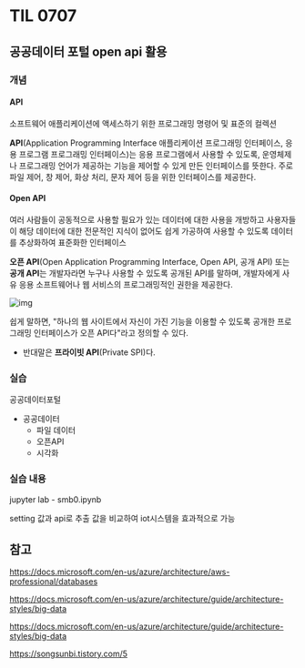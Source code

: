 # TIL 0707

## 공공데이터 포털 open api 활용

### 개념

#### API

소프트웨어 애플리케이션에 액세스하기 위한 프로그래밍 명령어 및 표준의 컬렉션

**API**(Application Programming Interface 애플리케이션 프로그래밍 인터페이스, 응용 프로그램 프로그래밍 인터페이스)는 응용 프로그램에서 사용할 수 있도록, 운영체제 나 프로그래밍 언어가 제공하는 기능을 제어할 수 있게 만든 인터페이스를 뜻한다. 주로 파일 제어, 창 제어, 화상 처리, 문자 제어 등을 위한 인터페이스를 제공한다.



#### Open API

여러 사람들이 공동적으로 사용할 필요가 있는 데이터에 대한 사용을 개방하고 사용자들이 해당 데이터에 대한 전문적인 지식이 없어도 쉽게 가공하여 사용할 수 있도록 데이터를 추상화하여 표준화한 인터페이스

**오픈 API**(Open Application Programming Interface, Open API, 공개 API) 또는 **공개 API**는 개발자라면 누구나 사용할 수 있도록 공개된 API를 말하며, 개발자에게 사유 응용 소프트웨어나 웹 서비스의 프로그래밍적인 권한을 제공한다.

![img](https://upload.wikimedia.org/wikipedia/commons/f/f9/Open-APIs-v5.png)

쉽게 말하면, "하나의 웹 사이트에서 자신이 가진 기능을 이용할 수 있도록 공개한 프로그래밍 인터페이스가 오픈 API다"라고 정의할 수 있다.

- 반대말은 **프라이빗 API**(Private SPI)다. 

  



### 실습

공공데이터포털

- 공공데이터
  - 파일 데이터
  - 오픈API
  - 시각화

 

### 실습 내용

jupyter lab - smb0.ipynb

setting 값과 api로 추출 값을 비교하여 iot시스템을 효과적으로 가능



## 참고

https://docs.microsoft.com/en-us/azure/architecture/aws-professional/databases

https://docs.microsoft.com/en-us/azure/architecture/guide/architecture-styles/big-data

https://docs.microsoft.com/en-us/azure/architecture/guide/architecture-styles/big-data

https://songsunbi.tistory.com/5





